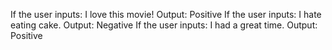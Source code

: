 If the user inputs: I love this movie!
Output: Positive
If the user inputs: I hate eating cake.
Output: Negative
If the user inputs: I had a great time.
Output: Positive
